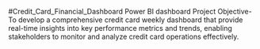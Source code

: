 #Credit_Card_Financial_Dashboard
Power BI dashboard
Project Objective-To develop a comprehensive credit card weekly dashboard that provide real-time insights into key performance metrics and trends, enabling stakeholders to monitor and analyze credit card operations effectively.
